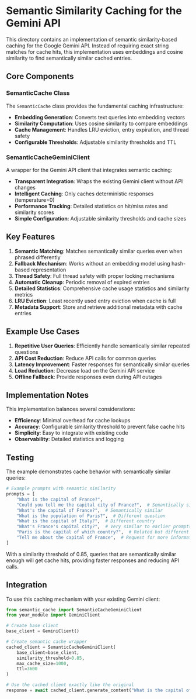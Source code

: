 # Semantic Similarity Caching for the Gemini API

This directory contains an implementation of semantic similarity-based caching for the Google Gemini API. Instead of requiring exact string matches for cache hits, this implementation uses embeddings and cosine similarity to find semantically similar cached entries.

## Core Components

### SemanticCache Class

The `SemanticCache` class provides the fundamental caching infrastructure:

- **Embedding Generation**: Converts text queries into embedding vectors
- **Similarity Computation**: Uses cosine similarity to compare embeddings
- **Cache Management**: Handles LRU eviction, entry expiration, and thread safety
- **Configurable Thresholds**: Adjustable similarity thresholds and TTL

### SemanticCacheGeminiClient

A wrapper for the Gemini API client that integrates semantic caching:

- **Transparent Integration**: Wraps the existing Gemini client without API changes
- **Intelligent Caching**: Only caches deterministic responses (temperature=0)
- **Performance Tracking**: Detailed statistics on hit/miss rates and similarity scores
- **Simple Configuration**: Adjustable similarity thresholds and cache sizes

## Key Features

1. **Semantic Matching**: Matches semantically similar queries even when phrased differently
2. **Fallback Mechanism**: Works without an embedding model using hash-based representation
3. **Thread Safety**: Full thread safety with proper locking mechanisms
4. **Automatic Cleanup**: Periodic removal of expired entries
5. **Detailed Statistics**: Comprehensive cache usage statistics and similarity metrics
6. **LRU Eviction**: Least recently used entry eviction when cache is full
7. **Metadata Support**: Store and retrieve additional metadata with cache entries

## Example Use Cases

1. **Repetitive User Queries**: Efficiently handle semantically similar repeated questions
2. **API Cost Reduction**: Reduce API calls for common queries
3. **Latency Improvement**: Faster responses for semantically similar queries
4. **Load Reduction**: Decrease load on the Gemini API service
5. **Offline Fallback**: Provide responses even during API outages

## Implementation Notes

This implementation balances several considerations:

- **Efficiency**: Minimal overhead for cache lookups
- **Accuracy**: Configurable similarity threshold to prevent false cache hits
- **Simplicity**: Easy to integrate with existing code
- **Observability**: Detailed statistics and logging

## Testing

The example demonstrates cache behavior with semantically similar queries:

```python
# Example prompts with semantic similarity
prompts = [
    "What is the capital of France?",
    "Could you tell me the capital city of France?",  # Semantically similar
    "What's the capital of France?",  # Semantically similar
    "What is the population of Paris?",  # Different question
    "What is the capital of Italy?",  # Different country
    "What's France's capital city?",  # Very similar to earlier prompts
    "Paris is the capital of which country?",  # Related but different structure
    "Tell me about the capital of France",  # Request for more information
]
```

With a similarity threshold of 0.85, queries that are semantically similar enough will get cache hits, providing faster responses and reducing API calls.

## Integration

To use this caching mechanism with your existing Gemini client:

```python
from semantic_cache import SemanticCacheGeminiClient
from your_module import GeminiClient

# Create base client
base_client = GeminiClient()

# Create semantic cache wrapper
cached_client = SemanticCacheGeminiClient(
    base_client=base_client,
    similarity_threshold=0.85,
    max_cache_size=1000,
    ttl=3600
)

# Use the cached client exactly like the original
response = await cached_client.generate_content("What is the capital of France?")
```